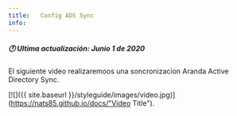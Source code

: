 ```yaml
---
title:   Config ADS Sync
info:
---
```


##### 🕐 Ultima actualización: Junio 1 de 2020


El siguiente video realizaremoos una soncronizacion Aranda Active Directory Sync.

[![]({{ site.baseurl }}/styleguide/images/video.jpg)](https://nats85.github.io/docs/"Video Title").
